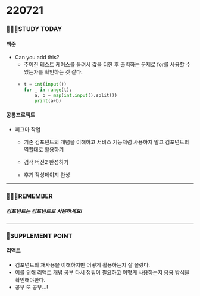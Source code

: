 # 220721

### 👨🏼‍🏫STUDY TODAY

#### 백준

- Can you add this?
  - 주어진 테스트 케이스를 돌려서 값을 더한 후 출력하는 문제로 for를 사용할 수 있는가를 확인하는 것 같다.
  - ```python
    t = int(input())
    for _ in range(t):
        a, b = map(int,input().split())
        print(a+b)
    ```

#### 공통프로젝트

- 피그마 작업
  
  - 기존 컴포넌트의 개념을 이해하고 서비스 기능처럼 사용하지 말고 컴포넌트의 역할대로 활용하기
  
  - 검색 버전2 완성하기
  
  - 후기 작성페이지 완성

---

### 💆🏼‍♂️REMEMBER

##### 컴포넌트는 컴포넌트로 사용하세요!

---

### 💫SUPPLEMENT POINT

#### 리액트

- 컴포넌트의 재사용을 이해하지만 어떻게 활용하는지 잘 몰랐다.
- 이를 위해 리액트 개념 공부 다시 정립이 필요하고 어떻게 사용하는지 응용 방식을 확인해야한다.
- 공부 또 공부...!
